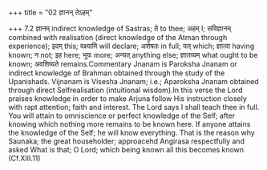 +++
title = "02 ज्ञानन् तेऽहम्"

+++
7.2 ज्ञानम् indirect knowledge of Sastras; ते to thee; अहम् I;
सविज्ञानम् combined with realisation (direct knowledge of the Atman
through experience); इदम् this; वक्ष्यामि will declare; अशेषतः in full;
यत् which; ज्ञात्वा having known; न not; इह here; भूयः more; अन्यत्
anything else; ज्ञातव्यम् what ought to be known; अवशिष्यते
remains.Commentary Jnanam is Paroksha Jnanam or indirect knowledge of
Brahman obtained through the study of the Upanishads. Vijnanam is
Visesha Jnanam; i.e.; Aparoksha Jnanam obtained through direct
Selfrealisation (intuitional wisdom).In this verse the Lord praises
knowledge in order to make Arjuna follow His instruction closely with
rapt attention; faith and interest. The Lord says I shall teach thee in
full. You will attain to omniscience or perfect knowledge of the Self;
after knowing which nothing more remains to be known here. If anyone
attains the knowledge of the Self; he will know everything. That is the
reason why Saunaka; the great householder; approacehd Angirasa
respectfully and asked What is that; O Lord; which being known all this
becomes known (Cf.XIII.11)
